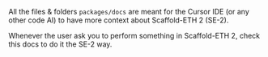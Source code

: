 All the files & folders `packages/docs` are meant for the Cursor IDE (or any other code AI) to have more context about Scaffold-ETH 2 (SE-2).

Whenever the user ask you to perform something in Scaffold-ETH 2, check this docs to do it the SE-2 way.
